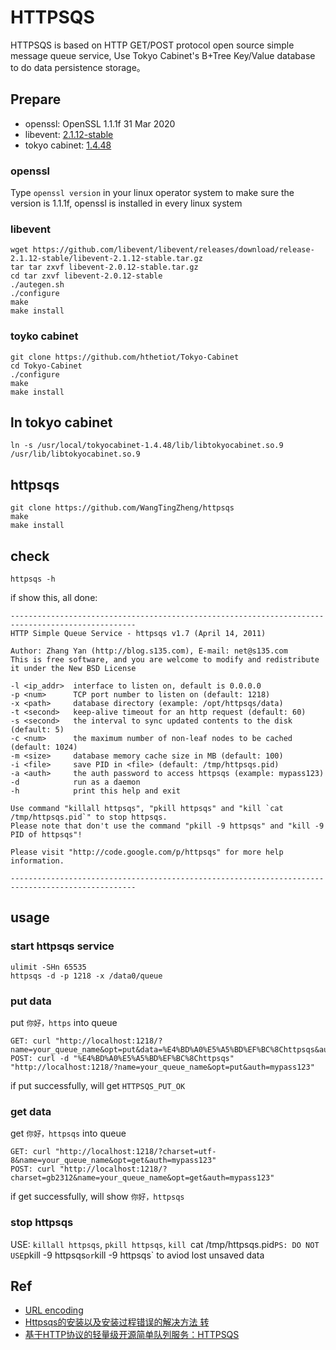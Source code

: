 # HTTPSQS

HTTPSQS is based on HTTP GET/POST protocol open source simple message queue service, Use Tokyo Cabinet's B+Tree Key/Value database to do data persistence storage。

## Prepare

- openssl: OpenSSL 1.1.1f  31 Mar 2020
- libevent: [2.1.12-stable](https://github.com/libevent/libevent/releases/tag/release-2.1.12-stable)
- tokyo cabinet: [1.4.48](https://github.com/hthetiot/Tokyo-Cabinet)
### openssl
Type `openssl version` in your linux operator system to make sure the version is 1.1.1f, openssl is installed in every linux system


### libevent

```shell
wget https://github.com/libevent/libevent/releases/download/release-2.1.12-stable/libevent-2.1.12-stable.tar.gz
tar tar zxvf libevent-2.0.12-stable.tar.gz
cd tar zxvf libevent-2.0.12-stable
./autegen.sh
./configure
make
make install
```

### toyko cabinet

```shell
git clone https://github.com/hthetiot/Tokyo-Cabinet
cd Tokyo-Cabinet
./configure
make
make install
```

## ln tokyo cabinet

```shell
ln -s /usr/local/tokyocabinet-1.4.48/lib/libtokyocabinet.so.9 /usr/lib/libtokyocabinet.so.9  
```

## httpsqs

```shell
git clone https://github.com/WangTingZheng/httpsqs
make 
make install
```

## check

```shell
httpsqs -h
```
if show this, all done:
```shell
--------------------------------------------------------------------------------------------------
HTTP Simple Queue Service - httpsqs v1.7 (April 14, 2011)

Author: Zhang Yan (http://blog.s135.com), E-mail: net@s135.com
This is free software, and you are welcome to modify and redistribute it under the New BSD License

-l <ip_addr>  interface to listen on, default is 0.0.0.0
-p <num>      TCP port number to listen on (default: 1218)
-x <path>     database directory (example: /opt/httpsqs/data)
-t <second>   keep-alive timeout for an http request (default: 60)
-s <second>   the interval to sync updated contents to the disk (default: 5)
-c <num>      the maximum number of non-leaf nodes to be cached (default: 1024)
-m <size>     database memory cache size in MB (default: 100)
-i <file>     save PID in <file> (default: /tmp/httpsqs.pid)
-a <auth>     the auth password to access httpsqs (example: mypass123)
-d            run as a daemon
-h            print this help and exit

Use command "killall httpsqs", "pkill httpsqs" and "kill `cat /tmp/httpsqs.pid`" to stop httpsqs.
Please note that don't use the command "pkill -9 httpsqs" and "kill -9 PID of httpsqs"!

Please visit "http://code.google.com/p/httpsqs" for more help information.

--------------------------------------------------------------------------------------------------
```

## usage

### start httpsqs service

```shell
ulimit -SHn 65535
httpsqs -d -p 1218 -x /data0/queue
```

### put data

put `你好，https` into queue
```shell
GET: curl "http://localhost:1218/?name=your_queue_name&opt=put&data=%E4%BD%A0%E5%A5%BD%EF%BC%8Chttpsqs&auth=mypass123"
POST: curl -d "%E4%BD%A0%E5%A5%BD%EF%BC%8Chttpsqs" "http://localhost:1218/?name=your_queue_name&opt=put&auth=mypass123"
```
if put successfully, will get `HTTPSQS_PUT_OK`
### get data

get `你好，httpsqs` into queue
```shell
GET: curl "http://localhost:1218/?charset=utf-8&name=your_queue_name&opt=get&auth=mypass123"
POST: curl "http://localhost:1218/?charset=gb2312&name=your_queue_name&opt=get&auth=mypass123"
```
if get successfully, will show `你好，httpsqs`

### stop httpsqs

USE: `killall httpsqs`, `pkill httpsqs`, `kill `cat /tmp/httpsqs.pid`
PS: DO NOT USE `pkill -9 httpsqs` or `kill -9 httpsqs` to aviod lost unsaved data

## Ref

- [URL encoding](https://tool.oschina.net/encode?type=4)
- [Httpsqs的安装以及安装过程错误的解决方法 转](https://www.cnblogs.com/jami918/p/3569743.html)
- [基于HTTP协议的轻量级开源简单队列服务：HTTPSQS](http://zyan.cc/httpsqs/)
